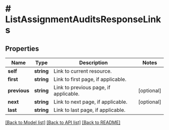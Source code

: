 # # ListAssignmentAuditsResponseLinks

## Properties

Name | Type | Description | Notes
------------ | ------------- | ------------- | -------------
**self** | **string** | Link to current resource. |
**first** | **string** | Link to first page, if applicable. |
**previous** | **string** | Link to previous page, if applicable. | [optional]
**next** | **string** | Link to next page, if applicable. | [optional]
**last** | **string** | Link to last page, if applicable. |

[[Back to Model list]](../../README.md#models) [[Back to API list]](../../README.md#endpoints) [[Back to README]](../../README.md)
